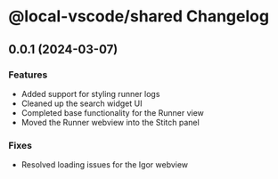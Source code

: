 # @local-vscode/shared Changelog

## 0.0.1 (2024-03-07)

### Features

- Added support for styling runner logs
- Cleaned up the search widget UI
- Completed base functionality for the Runner view
- Moved the Runner webview into the Stitch panel

### Fixes

- Resolved loading issues for the Igor webview